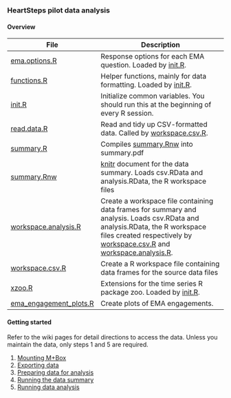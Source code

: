 ### HeartSteps pilot data analysis

#### Overview

File | Description
---- | ----
[ema.options.R](ema.options.R) | Response options for each EMA question. Loaded by [init.R](init.R).
[functions.R](functions.R) | Helper functions, mainly for data formatting. Loaded by [init.R](init.R).
[init.R](init.R) | Initialize common variables. You should run this at the beginning of every R session.
[read.data.R](read.data.R) | Read and tidy up CSV-formatted data. Called by [workspace.csv.R](workspace.csv.R).
[summary.R](summary.R) | Compiles [summary.Rnw](summary.Rnw) into summary.pdf
[summary.Rnw](summary.Rnw) | [knitr](http://yihui.name/knitr/) document for the data summary. Loads csv.RData and analysis.RData, the R workspace files
[workspace.analysis.R](workspace.analysis.R) | Create a workspace file containing data frames for summary and analysis. Loads csv.RData and analysis.RData, the R workspace files created respectively by [workspace.csv.R](workspace.csv.R) and [workspace.analysis.R](workspace.analysis.R).
[workspace.csv.R](workspace.csv.R) | Create a R workspace file containing data frames for the source data files
[xzoo.R](xzoo.R) | Extensions for the time series R package zoo. Loaded by [init.R](init.R).
[ema_engagement_plots.R](ema_engagement_plots.R) | Create plots of EMA engagements. 

#### Getting started

Refer to the wiki pages for detail directions to access the data. Unless you maintain the data, only steps 1 and 5 are required.

1. [Mounting M+Box](https://github.com/nseewald1/heartstepsdata/wiki/1-Mounting-Box)
2. [Exporting data](https://github.com/nseewald1/heartstepsdata/wiki/2-Exporting-data)
3. [Preparing data for analysis](https://github.com/nseewald1/heartstepsdata/wiki/3-Preparing-data-for-analysis)
4. [Running the data summary](https://github.com/nseewald1/heartstepsdata/wiki/4-Running-the-data-summary)
5. [Running data analysis](https://github.com/nseewald1/heartstepsdata/wiki/5-Running-data-analysis)
